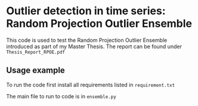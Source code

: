 # Outlier detection in time series: Random Projection Outlier Ensemble 

This code is used to test the Random Projection Outlier Ensemble introduced as part of my Master Thesis. The report can be found under `Thesis_Report_RPOE.pdf`


## Usage example

To run the code first install all requirements listed in `requirement.txt`

The main file to run to code is in `ensemble.py`

